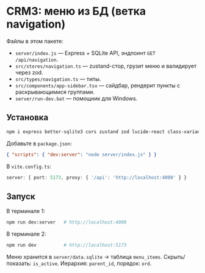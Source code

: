 # CRM3: меню из БД (ветка navigation)

Файлы в этом пакете:
- `server/index.js` — Express + SQLite API, эндпоинт `GET /api/navigation`.
- `src/stores/navigation.ts` — zustand-стор, грузит меню и валидирует через zod.
- `src/types/navigation.ts` — типы.
- `src/components/app-sidebar.tsx` — сайдбар, рендерит пункты с раскрывающимися группами.
- `server/run-dev.bat` — помощник для Windows.

## Установка
```bash
npm i express better-sqlite3 cors zustand zod lucide-react class-variance-authority clsx tailwind-merge
```

Добавьте в `package.json`:
```json
{ "scripts": { "dev:server": "node server/index.js" } }
```

В `vite.config.ts`:
```ts
server: { port: 5173, proxy: { '/api': 'http://localhost:4000' } }
```

## Запуск
В терминале 1:
```bash
npm run dev:server   # http://localhost:4000
```
В терминале 2:
```bash
npm run dev          # http://localhost:5173
```

Меню хранится в `server/data.sqlite` → таблица `menu_items`. Скрыть/показать: `is_active`. Иерархия: `parent_id`, порядок: `ord`.
